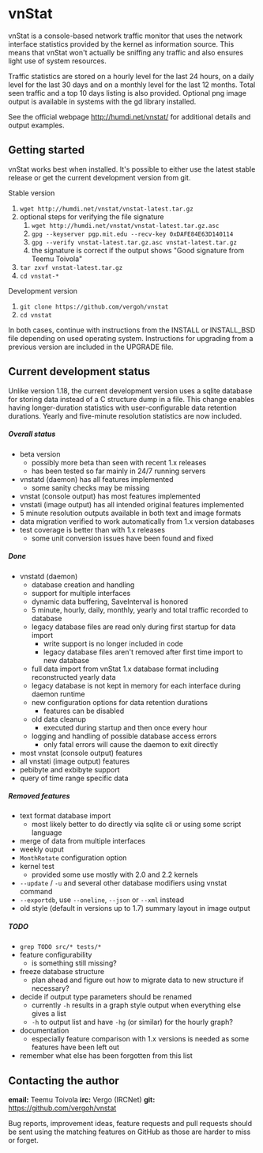 # vnStat

vnStat is a console-based network traffic monitor that uses the network
interface statistics provided by the kernel as information source. This
means that vnStat won't actually be sniffing any traffic and also ensures
light use of system resources.

Traffic statistics are stored on a hourly level for the last 24 hours, on
a daily level for the last 30 days and on a monthly level for the last 12
months. Total seen traffic and a top 10 days listing is also provided.
Optional png image output is available in systems with the gd library
installed.

See the official webpage http://humdi.net/vnstat/ for additional details
and output examples.

## Getting started

vnStat works best when installed. It's possible to either use the latest
stable release or get the current development version from git.

Stable version
  1. `wget http://humdi.net/vnstat/vnstat-latest.tar.gz`
  2. optional steps for verifying the file signature
     1. `wget http://humdi.net/vnstat/vnstat-latest.tar.gz.asc`
     2. `gpg --keyserver pgp.mit.edu --recv-key 0xDAFE84E63D140114`
     3. `gpg --verify vnstat-latest.tar.gz.asc vnstat-latest.tar.gz`
     4. the signature is correct if the output shows "Good signature from Teemu Toivola"
  3. `tar zxvf vnstat-latest.tar.gz`
  4. `cd vnstat-*`

Development version
  1. `git clone https://github.com/vergoh/vnstat`
  2. `cd vnstat`

In both cases, continue with instructions from the INSTALL or INSTALL_BSD file
depending on used operating system. Instructions for upgrading from a previous
version are included in the UPGRADE file.

## Current development status

Unlike version 1.18, the current development version uses a sqlite database
for storing data instead of a C structure dump in a file. This change enables
having longer-duration statistics with user-configurable data retention
durations. Yearly and five-minute resolution statistics are now included.

##### Overall status

  * beta version
    * possibly more beta than seen with recent 1.x releases
    * has been tested so far mainly in 24/7 running servers
  * vnstatd (daemon) has all features implemented
    * some sanity checks may be missing
  * vnstat (console output) has most features implemented
  * vnstati (image output) has all intended original features implemented
  * 5 minute resolution outputs available in both text and image formats
  * data migration verified to work automatically from 1.x version databases
  * test coverage is better than with 1.x releases
    * some unit conversion issues have been found and fixed

##### Done

  * vnstatd (daemon)
    * database creation and handling
    * support for multiple interfaces
    * dynamic data buffering, SaveInterval is honored
    * 5 minute, hourly, daily, monthly, yearly and total traffic recorded to database
    * legacy database files are read only during first startup for data import
      * write support is no longer included in code
      * legacy database files aren't removed after first time import to new database
    * full data import from vnStat 1.x database format including reconstructed yearly data
    * legacy database is not kept in memory for each interface during daemon runtime
    * new configuration options for data retention durations
      * features can be disabled
    * old data cleanup
      * executed during startup and then once every hour
    * logging and handling of possible database access errors
      * only fatal errors will cause the daemon to exit directly
  * most vnstat (console output) features
  * all vnstati (image output) features
  * pebibyte and exbibyte support
  * query of time range specific data

##### Removed features

  * text format database import
    * most likely better to do directly via sqlite cli or using some script language
  * merge of data from multiple interfaces
  * weekly ouput
  * `MonthRotate` configuration option
  * kernel test
    * provided some use mostly with 2.0 and 2.2 kernels
  * `--update` / `-u` and several other database modifiers using vnstat command
  * `--exportdb`, use `--oneline`, `--json` or `--xml` instead
  * old style (default in versions up to 1.7) summary layout in image output

##### TODO

  * `grep TODO src/* tests/*`
  * feature configurability
    * is something still missing?
  * freeze database structure
    * plan ahead and figure out how to migrate data to new structure if necessary?
  * decide if output type parameters should be renamed
    * currently `-h` results in a graph style output when everything else gives a list
    * `-h` to output list and have `-hg` (or similar) for the hourly graph?
  * documentation
    * especially feature comparison with 1.x versions is needed as some features have been left out
  * remember what else has been forgotten from this list

## Contacting the author

**email:** Teemu Toivola <tst at iki dot fi>
**irc:** Vergo (IRCNet)
**git:** https://github.com/vergoh/vnstat

Bug reports, improvement ideas, feature requests and pull requests should be
sent using the matching features on GitHub as those are harder to miss or
forget.
